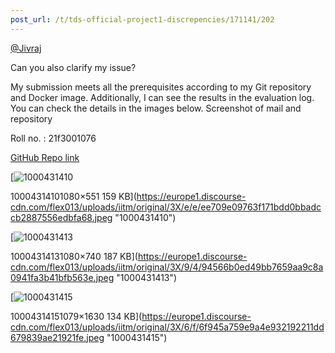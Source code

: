 ```yaml
---
post_url: /t/tds-official-project1-discrepencies/171141/202
---
```

[@Jivraj](/u/jivraj)

Can you also clarify my issue?

My submission meets all the prerequisites according to my Git repository and Docker image. Additionally, I can see the results in the evaluation log.  
You can check the details in the images below. Screenshot of mail and repository

Roll no. : 21f3001076

[GitHub Repo link](https://github.com/21f3001076/TDS_Project_1)

[![1000431410](https://europe1.discourse-cdn.com/flex013/uploads/iitm/optimized/3X/e/e/ee709e09763f171bdd0bbadccb2887556edbfa68_2_690x352.jpeg)

10004314101080×551 159 KB](https://europe1.discourse-cdn.com/flex013/uploads/iitm/original/3X/e/e/ee709e09763f171bdd0bbadccb2887556edbfa68.jpeg "1000431410")

[![1000431413](https://europe1.discourse-cdn.com/flex013/uploads/iitm/optimized/3X/9/4/94566b0ed49bb7659aa9c8a0941fa3b41bfb563e_2_690x472.jpeg)

10004314131080×740 187 KB](https://europe1.discourse-cdn.com/flex013/uploads/iitm/original/3X/9/4/94566b0ed49bb7659aa9c8a0941fa3b41bfb563e.jpeg "1000431413")

[![1000431415](https://europe1.discourse-cdn.com/flex013/uploads/iitm/optimized/3X/6/f/6f945a759e9a4e932192211dd679839ae21921fe_2_330x500.jpeg)

10004314151079×1630 134 KB](https://europe1.discourse-cdn.com/flex013/uploads/iitm/original/3X/6/f/6f945a759e9a4e932192211dd679839ae21921fe.jpeg "1000431415")